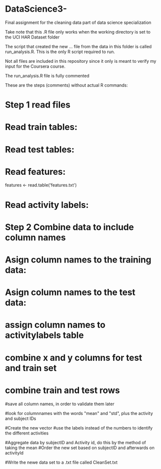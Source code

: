 # DataScience3-
Final assignment for the cleaning data part of data science specialization

Take note that this .R file only works when the working directory is set to the UCI HAR Dataset folder

The script that created the new ... file from the data in this folder is called run_analysis.R. 
This is the only R script required to run.

Not all files are included in this repository since it only is meant to verify my input for the Coursera course.

The run_analysis.R file is fully commented

These are the steps (comments) without actual R commands:


# Step 1 read files
# Read train tables:

# Read test tables:

# Read features:
features <- read.table('features.txt')

# Read activity labels:

# Step 2 Combine data to include column names
# Asign column names to the training data:

# Asign column names to the test data:

# assign column names to activitylabels table

# combine x and y columns for test and train set
# combine train and test rows 

#save all column names, in order to validate them later

#look for columnnames with the words "mean" and "std", plus the activity and subject IDs 

#Create the new vector
#use the labels instead of the numbers to identify the different activities

#Aggregate data by subjectID and Activity id, do this by the method of taking the mean
#Order the new set based on subjectID and afterwards on activityId


#Write the newe data set to a .txt file called CleanSet.txt

